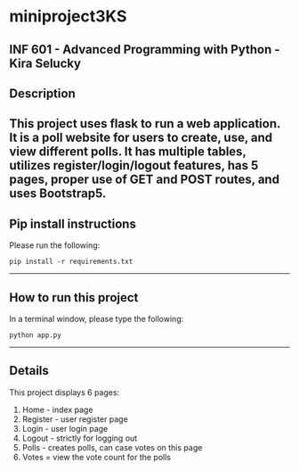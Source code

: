 # miniproject3KS

INF 601 - Advanced Programming with Python -
Kira Selucky
-----

## Description
This project uses flask to run a web application. It is a poll website for users to create, use, and view different polls.
It has multiple tables, utilizes register/login/logout features, has 5 pages, proper use of GET and POST routes, and uses Bootstrap5.
-----

## Pip install instructions

Please run the following:

```
pip install -r requirements.txt

```



-----
## How to run this project
In a terminal window, please type the following:
```
python app.py
``` 
-----
## Details
This project displays 6 pages:
1. Home - index page
2. Register - user register page
3. Login - user login page
4. Logout - strictly for logging out
5. Polls - creates polls, can case votes on this page
6. Votes = view the vote count for the polls